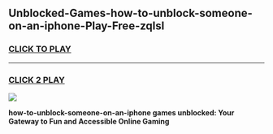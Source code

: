 
## Unblocked-Games-how-to-unblock-someone-on-an-iphone-Play-Free-zqlsl
<h3>
<a href="https://premium76.site?title=how-to-unblock-someone-on-an-iphone&ref=21A">CLICK TO PLAY</a></h3>
<hr>

<h3>
<a href="https://premium76.site?title=how-to-unblock-someone-on-an-iphone&ref=21A">CLICK 2 PLAY</a>
  
</h3>

<a href="https://premium76.site?title=how-to-unblock-someone-on-an-iphone&ref=21A"><img src="https://clearcache.store/games.png"></a>


**how-to-unblock-someone-on-an-iphone games unblocked: Your Gateway to Fun and Accessible Online Gaming**
